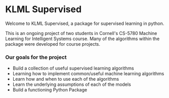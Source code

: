 # KLML Supervised
Welcome to KLML Supervised, a package for supervised learning in python.

This is an ongoing project of two students in Cornell's CS-5780 Machine Learning for Intelligent Systems course.
Many of the algorithms within the package were developed for course projects. 

### Our goals for the project
 - Build a collection of useful supervised learning algorithms
 - Learning how to implement common/useful machine learning algorithms
 - Learn how and when to use each of the algorithms
 - Learn the underlying assumptions of each of the models
 - Build a functioning Python Package
